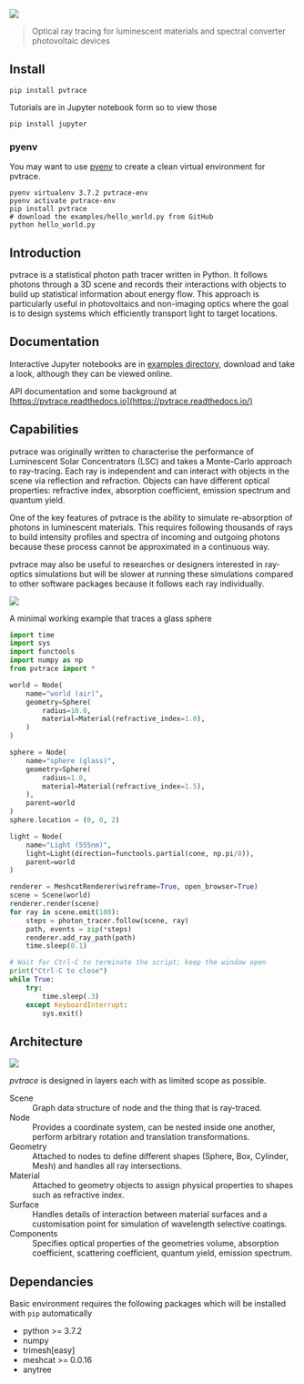 ![](https://raw.githubusercontent.com/danieljfarrell/pvtrace/master/docs/logo.png)

> Optical ray tracing for luminescent materials and spectral converter photovoltaic devices 

## Install

    pip install pvtrace

Tutorials are in Jupyter notebook form so to view those

    pip install jupyter

### pyenv

You may want to use [pyenv](https://github.com/pyenv/pyenv) to create a clean virtual environment for pvtrace.

    pyenv virtualenv 3.7.2 pvtrace-env
    pyenv activate pvtrace-env
    pip install pvtrace
    # download the examples/hello_world.py from GitHub
    python hello_world.py

## Introduction

pvtrace is a statistical photon path tracer written in Python. It follows photons through a 3D scene and records their interactions with objects to build up statistical information about energy flow. This approach is particularly useful in photovoltaics and non-imaging optics where the goal is to design systems which efficiently transport light to target locations.

## Documentation

Interactive Jupyter notebooks are in [examples directory](https://github.com/danieljfarrell/pvtrace/tree/master/examples), download and take a look, although they can be viewed online.

API documentation and some background at [https://pvtrace.readthedocs.io](https://pvtrace.readthedocs.io/)

## Capabilities

pvtrace was originally written to characterise the performance of Luminescent Solar Concentrators (LSC) and takes a Monte-Carlo approach to ray-tracing. Each ray is independent and can interact with objects in the scene via reflection and refraction. Objects can have different optical properties: refractive index, absorption coefficient, emission spectrum and quantum yield.

One of the key features of pvtrace is the ability to simulate re-absorption of photons in luminescent materials. This requires following thousands of rays to build intensity profiles and spectra of incoming and outgoing photons because these process cannot be approximated in a continuous way.

pvtrace may also be useful to researches or designers interested in ray-optics simulations but will be slower at running these simulations compared to other software packages because it follows each ray individually.

![](https://raw.githubusercontent.com/danieljfarrell/pvtrace/master/docs/example.png)
    
A minimal working example that traces a glass sphere

```python
import time
import sys
import functools
import numpy as np
from pvtrace import *

world = Node(
    name="world (air)",
    geometry=Sphere(
        radius=10.0,
        material=Material(refractive_index=1.0),
    )
)

sphere = Node(
    name="sphere (glass)",
    geometry=Sphere(
        radius=1.0,
        material=Material(refractive_index=1.5),
    ),
    parent=world
)
sphere.location = (0, 0, 2)

light = Node(
    name="Light (555nm)",
    light=Light(direction=functools.partial(cone, np.pi/8)),
    parent=world
)

renderer = MeshcatRenderer(wireframe=True, open_browser=True)
scene = Scene(world)
renderer.render(scene)
for ray in scene.emit(100):
    steps = photon_tracer.follow(scene, ray)
    path, events = zip(*steps)
    renderer.add_ray_path(path)
    time.sleep(0.1)

# Wait for Ctrl-C to terminate the script; keep the window open
print("Ctrl-C to close")
while True:
    try:
        time.sleep(.3)
    except KeyboardInterrupt:
        sys.exit()
```

## Architecture

![](https://raw.githubusercontent.com/danieljfarrell/pvtrace/master/docs/pvtrace-design.png)

*pvtrace* is designed in layers each with as limited scope as possible.

<dl>
  <dt>Scene</dt>
  <dd>Graph data structure of node and the thing that is ray-traced.</dd>
  
  <dt>Node</dt>
  <dd>Provides a coordinate system, can be nested inside one another, perform arbitrary rotation and translation transformations.</dd>
  
  <dt>Geometry</dt>
  <dd>Attached to nodes to define different shapes (Sphere, Box, Cylinder, Mesh) and handles all ray intersections.</dd>
  
  <dt>Material</dt>
  <dd>Attached to geometry objects to assign physical properties to shapes such as refractive index.</dd>
  
  <dt>Surface</dt>
  <dd>Handles details of interaction between material surfaces and a customisation point for simulation of wavelength selective coatings.</dd>
  
  <dt>Components</dt>
  <dd>Specifies optical properties of the geometries volume, absorption coefficient, scattering coefficient, quantum yield, emission spectrum.</dd>
</dl>

## Dependancies

Basic environment requires the following packages which will be installed with `pip` automatically

* python >= 3.7.2
* numpy
* trimesh[easy]
* meshcat >= 0.0.16
* anytree

